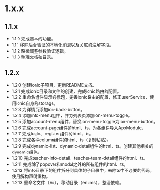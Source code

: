 # 1.x.x

## 1.1.x

* 1.1.0 完成基本的功能。
* 1.1.1 移除后台验证的本地化消息以及关联的注解字段。
* 1.1.2 略微调整参数验证逻辑。
* 1.1.3 整理文档和目录。

## 1.2.x

* 1.2.0 创建ionic子项目，更新README文档。
* 1.2.1 完成ionic目录和文件的创建，完成ionic路由的配置。
* 1.2.2 重命名组件显示的标题，完善ionic路由的配置，修正userService，使用ionic自身的storage。
* 1.2.3 为详情页添加ion-back-button。
* 1.2.4 添加info-menu组件，并为列表页添加ion-menu-toggle。
* 1.2.5 添加account-menu组件，替换ion-menu-toggle为ion-menu-button。
* 1.2.6 完成account-page组件的html、ts，为各组件导入AppModule。
* 1.2.7 完成login、register组件的html、ts。
* 1.2.8 完成各种column组件的html、ts（复制粘贴）。
* 1.2.9 完成dynamic-list、dynamic-detail组件的html、ts。创建其他相关的dynamic组件。
* 1.2.10 完成teacher-info-detail、teacher-team-detail组件的html、ts。
* 1.2.11 完成除了popover和modal之外的所有组件的html、ts。
* 1.2.12 将info目录下的组件拆分到具体的子目录中，去除ts中不必要的代码，使用解构声明重构。
* 1.2.13 重命名文件（Vo），移动目录（enums），整理依赖。
